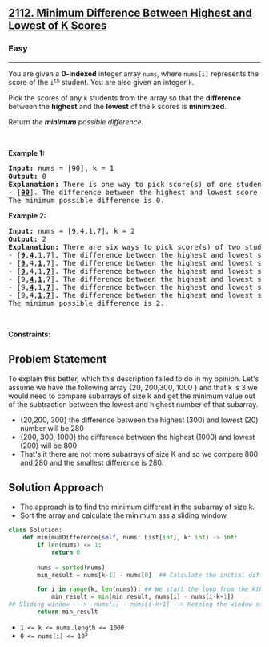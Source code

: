 <h2><a href="https://leetcode.com/problems/minimum-difference-between-highest-and-lowest-of-k-scores">2112. Minimum Difference Between Highest and Lowest of K Scores</a></h2><h3>Easy</h3><hr><p>You are given a <strong>0-indexed</strong> integer array <code>nums</code>, where <code>nums[i]</code> represents the score of the <code>i<sup>th</sup></code> student. You are also given an integer <code>k</code>.</p>

<p>Pick the scores of any <code>k</code> students from the array so that the <strong>difference</strong> between the <strong>highest</strong> and the <strong>lowest</strong> of the <code>k</code> scores is <strong>minimized</strong>.</p>

<p>Return <em>the <strong>minimum</strong> possible difference</em>.</p>

<p>&nbsp;</p>
<p><strong class="example">Example 1:</strong></p>

<pre>
<strong>Input:</strong> nums = [90], k = 1
<strong>Output:</strong> 0
<strong>Explanation:</strong> There is one way to pick score(s) of one student:
- [<strong><u>90</u></strong>]. The difference between the highest and lowest score is 90 - 90 = 0.
The minimum possible difference is 0.
</pre>

<p><strong class="example">Example 2:</strong></p>

<pre>
<strong>Input:</strong> nums = [9,4,1,7], k = 2
<strong>Output:</strong> 2
<strong>Explanation:</strong> There are six ways to pick score(s) of two students:
- [<strong><u>9</u></strong>,<strong><u>4</u></strong>,1,7]. The difference between the highest and lowest score is 9 - 4 = 5.
- [<strong><u>9</u></strong>,4,<strong><u>1</u></strong>,7]. The difference between the highest and lowest score is 9 - 1 = 8.
- [<strong><u>9</u></strong>,4,1,<strong><u>7</u></strong>]. The difference between the highest and lowest score is 9 - 7 = 2.
- [9,<strong><u>4</u></strong>,<strong><u>1</u></strong>,7]. The difference between the highest and lowest score is 4 - 1 = 3.
- [9,<strong><u>4</u></strong>,1,<strong><u>7</u></strong>]. The difference between the highest and lowest score is 7 - 4 = 3.
- [9,4,<strong><u>1</u></strong>,<strong><u>7</u></strong>]. The difference between the highest and lowest score is 7 - 1 = 6.
The minimum possible difference is 2.</pre>

<p>&nbsp;</p>
<p><strong>Constraints:</strong></p>

## Problem Statement 

To explain this better, which this description failed to do in my opinion. Let's assume we have the following array {20, 200,300, 1000 } and that k is 3
we would need to compare subarrays of size k and get the minimum value out of the subtraction between the lowest and highest number of that subarray.
- {20,200, 300} the difference between the highest (300) and lowest (20) number will be 280
- {200, 300, 1000} the difference between the highest (1000) and lowest (200) will be 800
- That's it there are not more subarrays of size K and so we compare 800 and 280 and the smallest difference is 280.


## Solution Approach 
* The approach is to find the minimum different in the subarray of size k. 
* Sort the array and calculate the minimum ass a sliding window 

```python
class Solution:
    def minimumDifference(self, nums: List[int], k: int) -> int:
        if len(nums) <= 1:
            return 0 
        
        nums = sorted(nums)
        min_result = nums[k-1] - nums[0]  ## Calculate the initial difference between max and min in the first sub array

        for i in range(k, len(nums)): ## We start the loop from the kth element 
            min_result = min(min_result, nums[i] - nums[i-k+1])
## Sliding window --->  nums[i] - nums[i-k+1] --> Keeping the window size same we are getting difference between max and min while moving
        return min_result
```



<ul>
	<li><code>1 &lt;= k &lt;= nums.length &lt;= 1000</code></li>
	<li><code>0 &lt;= nums[i] &lt;= 10<sup>5</sup></code></li>
</ul>
